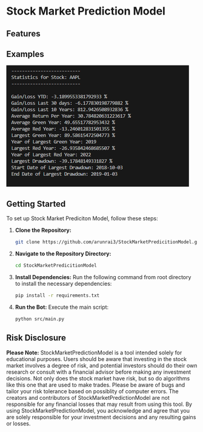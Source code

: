 # Stock Market Prediction Model


## Features


## Examples

![Quantitative Analysis](example_images/stats.png)




## Getting Started
To set up Stock Market Prediciton Model, follow these steps:

1. **Clone the Repository:**
   ```bash
   git clone https://github.com/arunrai3/StockMarketPredicitionModel.git

2. **Navigate to the Repository Directory:**
   ```bash
   cd StockMarketPredicitionModel

3. **Install Dependencies:**
   Run the following command from root directory to install the necessary dependencies:
   ```bash
   pip install -r requirements.txt


4. **Run the Bot:**
   Execute the main script:
   ```bash
   python src/main.py


## Risk Disclosure

**Please Note:** StockMarketPredictionModel is a tool intended solely for educational purposes. Users should be aware that investing in the stock market involves a degree of risk, and potential investors should do their own research or consult with a financial advisor before making any investment decisions. Not only does the stock market have risk, but so do algorithms like this one that are used to make trades. Please be aware of bugs and tailor your risk tolerance based on possiblity of computer errors. The creators and contributors of StockMarketPredictionModel are not responsible for any financial losses that may result from using this tool. By using StockMarketPredictionModel, you acknowledge and agree that you are solely responsible for your investment decisions and any resulting gains or losses.
